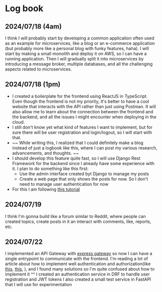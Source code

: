 # Log book

## 2024/07/18 (4am)
I think I will probably start by developing a common application often used as an example for microservices, like a blog or an e-commerce application (but probably more like a personal blog with funky features, haha). I will start by making a small monolith and deploy it on AWS, so I can have a running application. Then I will gradually split it into microservices by introducing a message broker, multiple databases, and all the challenging aspects related to microservices.

## 2024/07/18 (1pm)
- I created a boilerplate for the frontend using ReactJS in TypeScript. Even though the frontend is not my priority, it's better to have a cool website that interacts with the API rather than just using Postman. It will also allow me to learn about the connection between the frontend and the backend, and all the issues I might encounter when deploying in the cloud.
- I still don't know yet what kind of features I want to implement, but for sure there will be user registration and login/logout, so I will start with that.
- ~~ While writing this, I realized that I could definitely make a blog instead of just a logbook like this, where I can post my various research, advancements, and thoughts. ~~
- I should develop this feature quite fast, so I will use Django Rest Framework for the backend since I already have some experience with it. I plan to do something like this first:
  - Use the admin interface created byt Django to manage my posts
  - Create a web page that only shows the posts for now. So I don't need to manage user authentication for now
- For this I am following [this tutorial](https://www.youtube.com/watch?v=c-QsfbznSXI)

## 2024/07/19
I think I'm gonna build like a forum similar to Reddit, where people can created topics, create posts in it an interact with comments, like, reports, etc.

## 2024/07/22
I implemented an API Gateway with [express gateway](https://www.express-gateway.io/) so now I can have a single entrypoint to communicate with the frontend.
I'm reading a lot of article about how to implement well authentication and authorization(like [this](https://www.osohq.com/blog/microservices-authorization-patterns), [this](https://dev.to/behalf/authentication-authorization-in-microservices-architecture-part-i-2cn0), ), and I found many solutions so I'm quite confused about how to implement it ^^
I created an authentication service in DRF to handle user registration and JWT tokens
I also created a small test service in FastAPI that I will use for experimentation